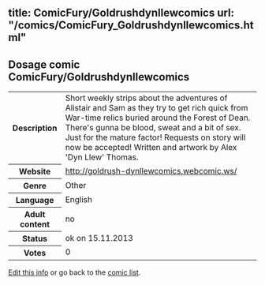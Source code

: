 title: ComicFury/Goldrushdynllewcomics
url: "/comics/ComicFury_Goldrushdynllewcomics.html"
---
Dosage comic ComicFury/Goldrushdynllewcomics
-----------------------------------------

<p id="msg"></p>
<script type="text/javascript">
if (window.location.search === '?edit_info_mail=sent_ok') {
  var elem = document.getElementById("msg");
  elem.innerHTML = 'Edited information sucessfully sent for review, which is usually done daily. Thanks!';
  elem.className = 'ok';
}
</script>
<table class="comicinfo">
<tr>
<th>Description</th><td>Short weekly strips about the adventures of Alistair and Sam as they try to get rich quick from War-time relics buried around the Forest of Dean. There's gunna be blood, sweat and a bit of sex. Just for the mature factor! Requests on story will now be accepted! Written and artwork by Alex 'Dyn Llew' Thomas.</td>
</tr>
<tr>
<th>Website</th><td><a href="http://goldrush-dynllewcomics.webcomic.ws/">http://goldrush-dynllewcomics.webcomic.ws/</a></td>
</tr>
<tr>
<th>Genre</th><td>Other</td>
</tr>
<tr>
<th>Language</th><td>English</td>
</tr>
<tr>
<th>Adult content</th><td>no</td>
</tr>
<tr>
<th>Status</th><td>ok on 15.11.2013</td>
</tr>
<tr>
<th>Votes</th><td>0</td>
</tr>
</table>

[Edit this info](ComicFury_Goldrushdynllewcomics_edit.html) or go back to the [comic list](../comic-index.html).
